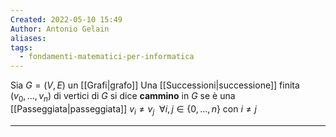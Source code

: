 ```yaml
---
Created: 2022-05-10 15:49
Author: Antonio Gelain
aliases: 
tags:
  - fondamenti-matematici-per-informatica
---
```


Sia $G = (V, E)$ un [[Grafi|grafo]]
Una [[Successioni|successione]] finita $(v_{0}, ..., v_{n})$ di vertici di $G$ si dice **cammino** in $G$ se è una [[Passeggiata|passeggiata]] $v_{i} \ne v_{j} \ \ \forall i, j \in \{ 0, ..., n \}$ con $i \ne j$

---
